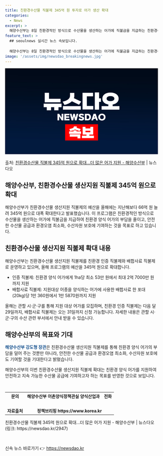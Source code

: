 ```yaml
---
title: 친환경수산물 직불제 345억 원 투자로 어가 생산 확대
categories:
  - News
excerpt: >
  해양수산부는 8일 친환경적인 방식으로 수산물을 생산하는 어가에 직불금을 지급하는 친환경수산물 생산지원 직불제…
feature_text: >
  ## seoulnews 실시간 뉴스 속보입니다.

  해양수산부는 8일 친환경적인 방식으로 수산물을 생산하는 어가에 직불금을 지급하는 친환경수산물 생산지원 직불제…
image: '/assets/img/newsdao_breakingnews.jpg'
---
```


![뉴스다오 속보](/assets/img/newsdao_breakingnews.jpg)

<p>출처: <a href="https://newsdao.kr/2947" rel="dofollow">친환경수산물 직불제 345억 원으로 확대…더 많은 어가 지원 - 해양수산부</a> | 뉴스다오</p>

<h2>해양수산부, 친환경수산물 생산지원 직불제 345억 원으로 확대</h2>
<p data-ke-size="size16">해양수산부가 친환경수산물 생산지원 직불제의 예산을 올해에는 지난해보다 66억 원 늘려 345억 원으로 대폭 확대한다고 발표했습니다. 이 프로그램은 친환경적인 방식으로 수산물을 생산하는 어가에 직불금을 지급하여 친환경 양식 어가의 부담을 줄이고, 안전한 수산물 공급과 환경오염 최소화, 수산자원 보호에 기여하는 것을 목표로 하고 있습니다.</p>

<h2>친환경수산물 생산지원 직불제 확대 내용</h2>
<p data-ke-size="size16">해양수산부는 친환경수산물 생산지원 직불제를 친환경 인증 직불제와 배합사료 직불제로 운영하고 있으며, 올해 프로그램의 예산을 345억 원으로 확대합니다.</p>
<ul>
  <li>인증 직불제: 친환경 양식 어가에게 1ha당 최소 53만 원에서 최대 2억 7000만 원까지 지원</li>
  <li>배합사료 직불제: 지원대상 어종을 양식하는 어가에 사용한 배합사료 한 포대(20kg)당 1만 360원에서 1만 5870원까지 지원</li>
</ul>
<p data-ke-size="size16">올해는 관할 시·군·구를 통해 지원 대상 어가를 모집하며, 친환경 인증 직불제는 다음 달 29일까지, 배합사료 직불제는 오는 31일까지 신청 가능합니다. 자세한 내용은 관할 시·군·구의 수산 관련 부서에서 안내 받을 수 있습니다.</p>

<h2>해양수산부의 목표와 기대</h2>
<p data-ke-size="size16"><b><span style="color: #1a5490;">해양수산부 강도형 장관</span></b>은 친환경수산물 생산지원 직불제를 통해 친환경 양식 어가의 부담을 덜어 주는 것뿐만 아니라, 안전한 수산물 공급과 환경오염 최소화, 수산자원 보호에도 기여할 것을 기대한다고 밝혔습니다.</p>
<p data-ke-size="size16">해양수산부의 이번 친환경수산물 생산지원 직불제 확대는 친환경 양식 어가를 지원하여 안전하고 지속 가능한 수산물 공급에 기여하고자 하는 목표를 반영한 것으로 보입니다.</p>
<p data-ke-size="size16">&nbsp;</p>

<table>
  <tbody>
    <tr>
      <td style="text-align: center; height: 17px;"><b>문의</b></td>
      <td style="text-align: center; height: 17px;"><b>해양수산부 어촌양식정책관실 양식산업과</b></td>
      <td style="text-align: center; height: 17px;"><b>전화</b></td>
    </tr>
    <tr>
      <td style="text-align: center; height: 17px;">&nbsp;</td>
      <td style="text-align: center; height: 17px;">&nbsp;</td>
      <td style="text-align: center; height: 17px;">&nbsp;</td>
    </tr>
    <tr>
      <td style="text-align: center; height: 17px;"><b>자료출처</b></td>
      <td colspan="2" style="text-align: center; height: 17px;"><b>정책브리핑 https://www.korea.kr</b></td>
    </tr>
  </tbody>
</table>
<p>친환경수산물 직불제 345억 원으로 확대…더 많은 어가 지원 - 해양수산부 | 뉴스다오 (링크: https://newsdao.kr/2947)</p>
<p data-ke-size="size16">&nbsp;</p> 

신속 뉴스 바로가기 👉 <a href="https://newsdao.kr" rel="dofollow">https://newsdao.kr</a>


